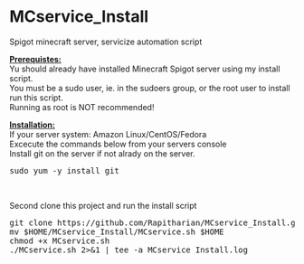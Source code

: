# MCservice_Install
Spigot minecraft server, servicize automation script

<b><u>Prerequistes:</u></b><br>
  Yu should already have installed Minecraft Spigot server using my install script.<br>
  You must be a sudo user, ie. in the sudoers group, or the root user to install run this script.<br>
  Running as root is NOT recommended!<br>

<b><u>Installation:</u></b><br>
  If your server system: Amazon Linux/CentOS/Fedora<br>
  Excecute the commands below from your servers console<br>
  Install git on the server if not alrady on the server.<br>
<pre>
sudo yum -y install git
</pre>
<br>

  Second clone this project and run the install script<br>
<pre>
git clone https://github.com/Rapitharian/MCservice_Install.git
mv $HOME/MCservice_Install/MCservice.sh $HOME
chmod +x MCservice.sh
./MCservice.sh 2>&1 | tee -a MCservice_Install.log
</pre>

